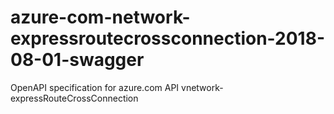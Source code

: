 # azure-com-network-expressroutecrossconnection-2018-08-01-swagger
OpenAPI specification for azure.com API vnetwork-expressRouteCrossConnection
